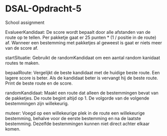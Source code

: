 # DSAL-Opdracht-5
School assignment


EvalueerKandidaat:
De score wordt bepaalt door alle afstanden van de route op te tellen. Per pakketje gaat er 25 punten * (1 / positie in de route) af. Wanneer een bestemming met pakketjes al geweest is gaat er niets meer van de score af.


startSituatie:
Gebruikt de randomKandidaat om een aantal random kanidaat routes te maken. 


bepaalRoute:
Vergelijkt de beste kandidaat met de huidige beste route. Een lagere score is beter. Als de kandidaat beter is vervangt hij de beste route. Print de beste route en de score.


randomKandidaat:
Maakt een route dat alleen de bestemmingen bevat van de pakketjes. De route begint altijd op 1. De volgorde van de volgende bestemmingen zijn willekeurig.


muteer:
Voegd op een willekeurige plek in de route een willekeurige bestemming, behalve voor de eerste bestemming en na de laatste bestemming. Dezelfde bestemmingen kunnen niet direct achter elkaar komen.
